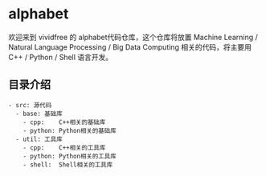 # alphabet

欢迎来到 vividfree 的 alphabet代码仓库，这个仓库将放置 Machine Learning / Natural Language Processing / Big Data Computing 相关的代码，将主要用 C++ / Python / Shell 语言开发。

## 目录介绍

    - src: 源代码 
      - base: 基础库
        - cpp:    C++相关的基础库
        - python: Python相关的基础库
      - util: 工具库
        - cpp:    C++相关的工具库
        - python: Python相关的工具库
        - shell:  Shell相关的工具库
